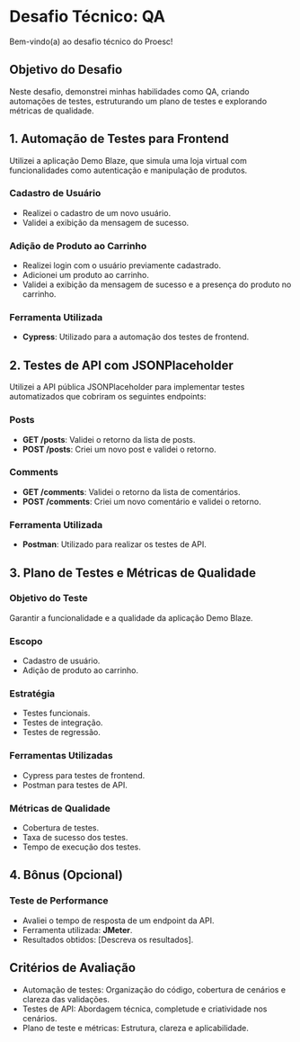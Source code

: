 # Desafio Técnico: QA

Bem-vindo(a) ao desafio técnico do Proesc!

## Objetivo do Desafio

Neste desafio, demonstrei minhas habilidades como QA, criando automações de testes, estruturando um plano de testes e explorando métricas de qualidade.

## 1. Automação de Testes para Frontend

Utilizei a aplicação Demo Blaze, que simula uma loja virtual com funcionalidades como autenticação e manipulação de produtos.

### Cadastro de Usuário

- Realizei o cadastro de um novo usuário.
- Validei a exibição da mensagem de sucesso.

### Adição de Produto ao Carrinho

- Realizei login com o usuário previamente cadastrado.
- Adicionei um produto ao carrinho.
- Validei a exibição da mensagem de sucesso e a presença do produto no carrinho.

### Ferramenta Utilizada

- **Cypress**: Utilizado para a automação dos testes de frontend.

## 2. Testes de API com JSONPlaceholder

Utilizei a API pública JSONPlaceholder para implementar testes automatizados que cobriram os seguintes endpoints:

### Posts

- **GET /posts**: Validei o retorno da lista de posts.
- **POST /posts**: Criei um novo post e validei o retorno.

### Comments

- **GET /comments**: Validei o retorno da lista de comentários.
- **POST /comments**: Criei um novo comentário e validei o retorno.

### Ferramenta Utilizada

- **Postman**: Utilizado para realizar os testes de API.

## 3. Plano de Testes e Métricas de Qualidade

### Objetivo do Teste

Garantir a funcionalidade e a qualidade da aplicação Demo Blaze.

### Escopo

- Cadastro de usuário.
- Adição de produto ao carrinho.

### Estratégia

- Testes funcionais.
- Testes de integração.
- Testes de regressão.

### Ferramentas Utilizadas

- Cypress para testes de frontend.
- Postman para testes de API.

### Métricas de Qualidade

- Cobertura de testes.
- Taxa de sucesso dos testes.
- Tempo de execução dos testes.

## 4. Bônus (Opcional)

### Teste de Performance

- Avaliei o tempo de resposta de um endpoint da API.
- Ferramenta utilizada: **JMeter**.
- Resultados obtidos: [Descreva os resultados].

## Critérios de Avaliação

- Automação de testes: Organização do código, cobertura de cenários e clareza das validações.
- Testes de API: Abordagem técnica, completude e criatividade nos cenários.
- Plano de teste e métricas: Estrutura, clareza e aplicabilidade.
